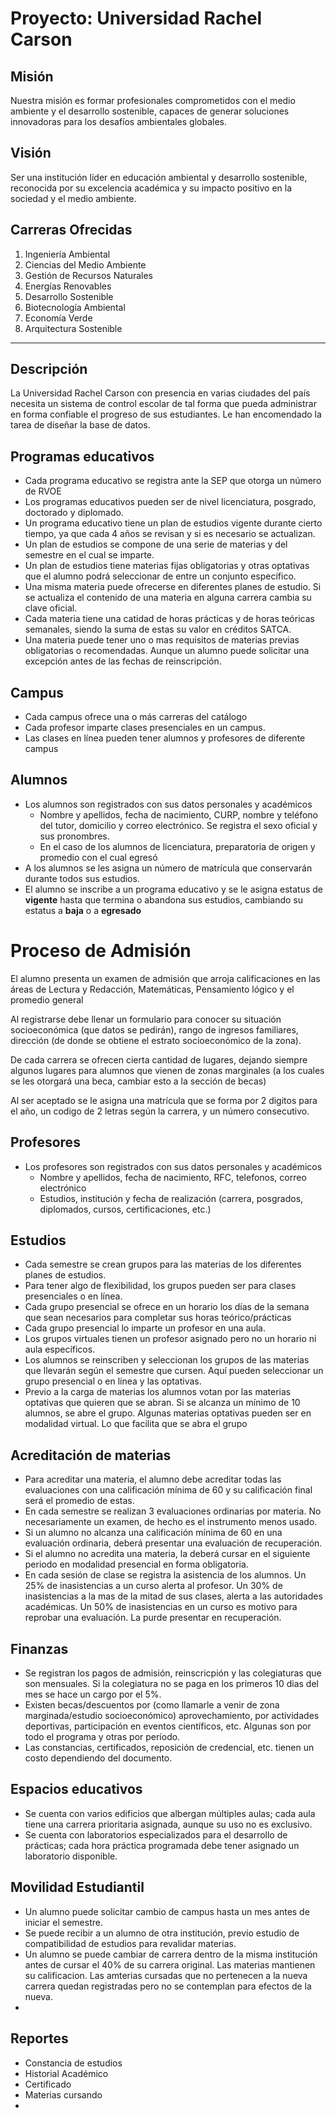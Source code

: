 # Proyecto: Universidad Rachel Carson

## Misión
Nuestra misión es formar profesionales comprometidos con el medio ambiente y el desarrollo sostenible, capaces de generar soluciones innovadoras para los desafíos ambientales globales.

## Visión
Ser una institución líder en educación ambiental y desarrollo sostenible, reconocida por su excelencia académica y su impacto positivo en la sociedad y el medio ambiente.

## Carreras Ofrecidas
1. Ingeniería Ambiental
2. Ciencias del Medio Ambiente
3. Gestión de Recursos Naturales
4. Energías Renovables
5. Desarrollo Sostenible
6. Biotecnología Ambiental
7. Economía Verde
8. Arquitectura Sostenible

---

## Descripción
La Universidad Rachel Carson con presencia en varias ciudades del país necesita un sistema de control escolar de tal forma que pueda administrar en forma confiable el progreso de sus estudiantes. Le han encomendado la tarea de diseñar la base de datos.

## Programas educativos 
- Cada programa educativo se registra ante la SEP que otorga un número de RVOE
- Los programas educativos pueden ser de nivel licenciatura, posgrado, doctorado y diplomado. 
- Un programa educativo tiene un plan de estudios vigente durante cierto tiempo, ya que cada 4 años se revisan y si es necesario se actualizan.
- Un plan de estudios se compone de una serie de materias y del semestre en el cual se imparte.
- Un plan de estudios tiene materias fijas obligatorias y otras optativas que el alumno podrá seleccionar de entre un conjunto especifico.
- Una misma materia puede ofrecerse en diferentes planes de estudio. Si se actualiza el contenido de una materia en alguna carrera cambia su clave oficial.
- Cada materia tiene una catidad de horas prácticas y de horas teóricas semanales, siendo la suma de estas su valor en créditos SATCA.
- Una materia puede tener uno o mas requisitos de materias previas obligatorias o recomendadas. Aunque un alumno puede solicitar una excepción antes de las fechas de reinscripción.

## Campus
- Cada campus ofrece una o más carreras del catálogo
- Cada profesor imparte clases presenciales en un campus.
- Las clases en línea pueden tener alumnos y profesores de diferente campus

## Alumnos
- Los alumnos son registrados con sus datos personales y académicos
  - Nombre y apellidos, fecha de nacimiento, CURP, nombre y teléfono del tutor, domicilio y correo electrónico. Se registra el sexo oficial y sus pronombres.
  - En el caso de los alumnos de licenciatura, preparatoria de origen y promedio con el cual egresó
- A los alumnos se les asigna un número de matrícula que conservarán durante todos sus estudios.
- El alumno se inscribe a un programa educativo y se le asigna estatus de **vigente** hasta que termina o abandona sus estudios, cambiando su estatus a **baja** o a **egresado**

# Proceso de Admisión
El alumno presenta un examen de admisión que arroja calificaciones en las áreas de Lectura y Redacción, Matemáticas, Pensamiento lógico y el promedio general

Al registrarse debe llenar un formulario para conocer su situación socioeconómica (que datos se pedirán), rango de ingresos familiares, dirección (de donde se obtiene el estrato socioeconómico de la zona).

De cada carrera se ofrecen cierta cantidad de lugares, dejando siempre algunos lugares para alumnos que vienen de zonas marginales (a los cuales se les otorgará una beca, cambiar esto a la sección de becas)

Al ser aceptado se le asigna una matrícula que se forma por 2 digitos para el año, un codigo de 2 letras según la carrera, y un número consecutivo.

## Profesores
- Los profesores son registrados con sus datos personales y académicos
  - Nombre y apellidos, fecha de nacimiento, RFC, telefonos, correo electrónico
  - Estudios, institución y fecha de realización (carrera, posgrados, diplomados, cursos, certificaciones, etc.)
  
## Estudios
- Cada semestre se crean grupos para las materias de los diferentes planes de estudios.
- Para tener algo de flexibilidad, los grupos pueden ser para clases presenciales o en línea.
- Cada grupo presencial se ofrece en un horario los días de la semana que sean necesarios para completar sus horas teórico/prácticas
- Cada grupo presencial lo imparte un profesor en una aula.
- Los grupos virtuales tienen un profesor asignado pero no un horario ni aula específicos.
- Los alumnos se reinscriben y seleccionan los grupos de las materias que llevarán según el semestre que cursen. Aquí pueden seleccionar un grupo presencial o en línea y las optativas.
- Previo a la carga de materias los alumnos votan por las materias optativas que quieren que se abran. Si se alcanza un mínimo de 10 alumnos, se abre el grupo. Algunas materias optativas pueden ser en modalidad virtual. Lo que facilita que se abra el grupo


## Acreditación de materias
- Para acreditar una materia, el alumno debe acreditar todas las evaluaciones con una calificación mínima de 60 y su calificación final será el promedio de estas.
- En cada semestre se realizan 3 evaluaciones ordinarias por materia. No necesariamente un examen, de hecho es el instrumento menos usado.
- Si un alumno no alcanza una calificación mínima de 60 en una evaluación ordinaria, deberá presentar una evaluación de recuperación.
- Si el alumno no acredita una materia, la deberá cursar en el siguiente periodo en modalidad presencial en forma obligatoria.
- En cada sesión de clase se registra la asistencia de los alumnos. Un 25% de inasistencias a un curso alerta al profesor. Un 30% de inasistencias a la mas de la mitad de sus clases, alerta a las autoridades académicas. Un 50% de inasistencias en un curso es motivo para reprobar una evaluación. La purde presentar en recuperación.

## Finanzas
- Se registran los pagos de admisión,  reinscricpión y las colegiaturas que son mensuales. Si la colegiatura no se paga en los primeros 10 dias del mes se hace un cargo por el 5%.
- Existen becas/descuentos por (como llamarle a venir de zona marginada/estudio socioeconómico) aprovechamiento, por actividades deportivas, participación en eventos científicos, etc. Algunas son por todo el programa y otras por período.
- Las constancias, certificados, reposición de credencial, etc. tienen un costo dependiendo del documento.

## Espacios educativos
- Se cuenta con varios edificios que albergan múltiples aulas; cada aula tiene una carrera prioritaria asignada, aunque su uso no es exclusivo.
- Se cuenta con laboratorios especializados para el desarrollo de prácticas; cada hora práctica programada debe tener asignado un laboratorio disponible.

## Movilidad Estudiantil

- Un alumno puede solicitar cambio de campus hasta un mes antes de iniciar el semestre. 
- Se puede recibir a un alumno de otra institución, previo estudio de compatibilidad de estudios para revalidar materias. 
- Un alumno se puede cambiar de carrera dentro de la misma institución antes de cursar el 40% de su carrera original. Las materias mantienen su calificacion. Las amterias cursadas que no pertenecen a la nueva carrera quedan registradas pero no se contemplan para efectos de la nueva.
- 









## Reportes
- Constancia de estudios
- Historial Académico
- Certificado
- Materias cursando
- 
